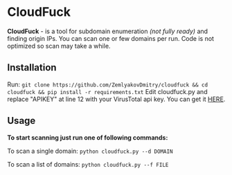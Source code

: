 # CloudFuck

**CloudFuck** - is a tool for subdomain enumeration *(not fully ready)* and finding origin IPs. You can scan one or few domains per run. 
Code is not optimized so scan may take a while.

## Installation 
Run: `git clone https://github.com/ZemlyakovDmitry/cloudfuck && cd cloudfuck && pip install -r requirements.txt`
Edit cloudfuck.py and replace "APIKEY" at line 12 with your VirusTotal api key. You can get it [HERE](https://www.virustotal.com/gui/my-apikey).

## Usage
**To start scanning just run one of following commands:**

  To scan a single domain:
  `python cloudfuck.py --d DOMAIN`
  
   To scan a list of domains:
  `python cloudfuck.py --f FILE`
